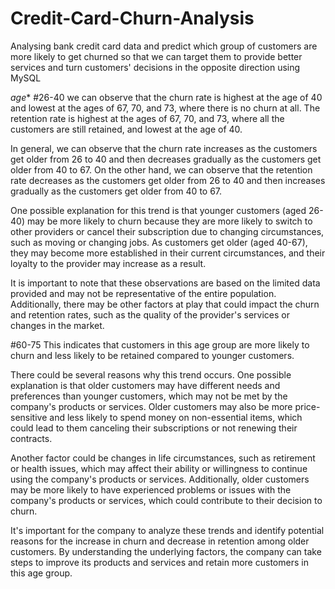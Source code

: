 # Credit-Card-Churn-Analysis
Analysing  bank credit card data and predict which group of customers are more likely to get churned so that we can target them to provide better services and turn customers' decisions in the opposite direction using MySQL

*age**
#26-40
we can observe that the churn rate is highest at the age of 40 and lowest at the ages of 67, 70, and 73, where there is no churn at all. The retention rate is highest at the ages of 67, 70, and 73, where all the customers are still retained, and lowest at the age of 40.

In general, we can observe that the churn rate increases as the customers get older from 26 to 40 and then decreases gradually as the customers get older from 40 to 67. On the other hand, we can observe that the retention rate decreases as the customers get older from 26 to 40 and then increases gradually as the customers get older from 40 to 67.

One possible explanation for this trend is that younger customers (aged 26-40) may be more likely to churn because they are more likely to switch to other providers or cancel their subscription due to changing circumstances, such as moving or changing jobs. As customers get older (aged 40-67), they may become more established in their current circumstances, and their loyalty to the provider may increase as a result.

It is important to note that these observations are based on the limited data provided and may not be representative of the entire population. Additionally, there may be other factors at play that could impact the churn and retention rates, such as the quality of the provider's services or changes in the market.

#60-75
This indicates that customers in this age group are more likely to churn and less likely to be retained compared to younger customers.

There could be several reasons why this trend occurs. One possible explanation is that older customers may have different needs and preferences than younger customers, which may not be met by the company's products or services. Older customers may also be more price-sensitive and less likely to spend money on non-essential items, which could lead to them canceling their subscriptions or not renewing their contracts.

Another factor could be changes in life circumstances, such as retirement or health issues, which may affect their ability or willingness to continue using the company's products or services. Additionally, older customers may be more likely to have experienced problems or issues with the company's products or services, which could contribute to their decision to churn.

It's important for the company to analyze these trends and identify potential reasons for the increase in churn and decrease in retention among older customers. By understanding the underlying factors, the company can take steps to improve its products and services and retain more customers in this age group.
